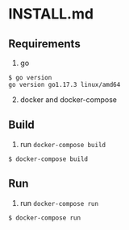 # INSTALL.md

## Requirements

1. go

```
$ go version
go version go1.17.3 linux/amd64
```

2. docker and docker-compose

## Build

1. run `docker-compose build`

```
$ docker-compose build
```

## Run

1. run `docker-compose run`

```
$ docker-compose run
```